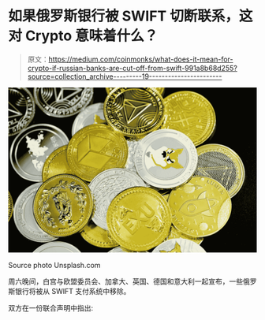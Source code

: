 # 如果俄罗斯银行被 SWIFT 切断联系，这对 Crypto 意味着什么？

> 原文：<https://medium.com/coinmonks/what-does-it-mean-for-crypto-if-russian-banks-are-cut-off-from-swift-991a8b68d255?source=collection_archive---------19----------------------->

![](img/a7107cb2c3d8e24b8afc50e695faf09e.png)

Source photo Unsplash.com

周六晚间，白宫与欧盟委员会、加拿大、英国、德国和意大利一起宣布，一些俄罗斯银行将被从 SWIFT 支付系统中移除。

双方在一份联合声明中指出: